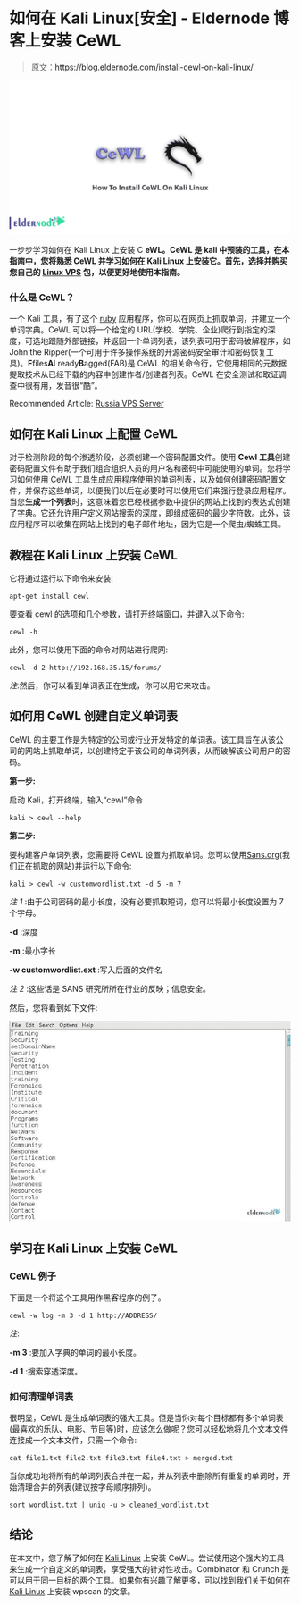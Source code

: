 # 如何在 Kali Linux[安全] - Eldernode 博客上安装 CeWL

> 原文：<https://blog.eldernode.com/install-cewl-on-kali-linux/>

![How To Install CeWL On Kali Linux](img/eae15773105e8b4c198845ac83b590cd.png)

一步步学习如何在 Kali Linux 上安装 C **eWL。CeWL 是 kali 中预装的工具，在本指南中，您将熟悉 CeWL 并学习如何在 Kali Linux 上安装它。首先，选择并购买您自己的 [Linux VPS](https://eldernode.com/linux-vps/) 包，以便更好地使用本指南。**

### 什么是 CeWL？

一个 Kali 工具，有了这个 [ruby](https://blog.eldernode.com/install-ruby-centos8/) 应用程序，你可以在网页上抓取单词，并建立一个单词字典。CeWL 可以将一个给定的 URL(学校、学院、企业)爬行到指定的深度，可选地跟随外部链接，并返回一个单词列表，该列表可用于密码破解程序，如 John the Ripper(一个可用于许多操作系统的开源密码安全审计和密码恢复工具)。**F**files**A**l ready**B**agged(FAB)是 CeWL 的相关命令行，它使用相同的元数据提取技术从已经下载的内容中创建作者/创建者列表。CeWL 在安全测试和取证调查中很有用，发音很“酷”。

Recommended Article: [Russia VPS Server](https://blog.eldernode.com/russia-vps-server/)

## 如何在 Kali Linux 上配置 CeWL

对于检测阶段的每个渗透阶段，必须创建一个密码配置文件。使用 **Cewl 工具**创建密码配置文件有助于我们组合组织人员的用户名和密码中可能使用的单词。您将学习如何使用 CeWL 工具生成应用程序使用的单词列表，以及如何创建密码配置文件，并保存这些单词，以便我们以后在必要时可以使用它们来强行登录应用程序。当您**生成一个列表**时，这意味着您已经根据参数中提供的网站上找到的表达式创建了字典。它还允许用户定义网站搜索的深度，即组成密码的最少字符数。此外，该应用程序可以收集在网站上找到的电子邮件地址，因为它是一个爬虫/蜘蛛工具。

## 教程在 Kali Linux 上安装 CeWL

它将通过运行以下命令来安装:

```
apt-get install cewl
```

要查看 cewl 的选项和几个参数，请打开终端窗口，并键入以下命令:

```
cewl -h
```

此外，您可以使用下面的命令对网站进行爬网:

```
cewl -d 2 http://192.168.35.15/forums/
```

*注*:然后，你可以看到单词表正在生成，你可以用它来攻击。

## 如何用 CeWL 创建自定义单词表

CeWL 的主要工作是为特定的公司或行业开发特定的单词表。该工具旨在从该公司的网站上抓取单词，以创建特定于该公司的单词列表，从而破解该公司用户的密码。

**第一步:**

启动 Kali，打开终端，输入“cewl”命令

```
kali > cewl --help
```

**第二步:**

要构建客户单词列表，您需要将 CeWL 设置为抓取单词。您可以使用[Sans.org](https://www.sans.org/)(我们正在抓取的网站)并运行以下命令:

```
kali > cewl -w customwordlist.txt -d 5 -m 7
```

*注 1* :由于公司密码的最小长度，没有必要抓取短词，您可以将最小长度设置为 7 个字母。

**-d** :深度

**-m** :最小字长

**-w customwordlist.ext** :写入后面的文件名

*注 2* :这些话是 SANS 研究所所在行业的反映；信息安全。

然后，您将看到如下文件:

![customwordlist.txt](img/7875c4ead64ff8e2b04f243d1c4e9a05.png)

## 学习在 Kali Linux 上安装 CeWL

### **CeWL** **例子**

下面是一个将这个工具用作黑客程序的例子。

```
cewl -w log -m 3 -d 1 http://ADDRESS/
```

*注*:

**-m 3** :要加入字典的单词的最小长度。

**-d 1** :搜索穿透深度。

### 如何清理单词表

很明显，CeWL 是生成单词表的强大工具。但是当你对每个目标都有多个单词表(最喜欢的乐队、电影、节目等)时，应该怎么做呢？您可以轻松地将几个文本文件连接成一个文本文件，只需一个命令:

```
cat file1.txt file2.txt file3.txt file4.txt > merged.txt
```

当你成功地将所有的单词列表合并在一起，并从列表中删除所有重复的单词时，开始清理合并的列表(建议按字母顺序排列)。

```
sort wordlist.txt | uniq -u > cleaned_wordlist.txt
```

## 结论

在本文中，您了解了如何在 [Kali Linux](https://blog.eldernode.com/introduction-kali-linux-server-and-its-applications/) 上安装 CeWL。尝试使用这个强大的工具来生成一个自定义的单词表，享受强大的针对性攻击。Combinator 和 Crunch 是可以用于同一目标的两个工具。如果你有兴趣了解更多，可以找到我们关于[如何在 Kali Linux](https://blog.eldernode.com/install-wpscan-on-kali-linux/) 上安装 wpscan 的文章。